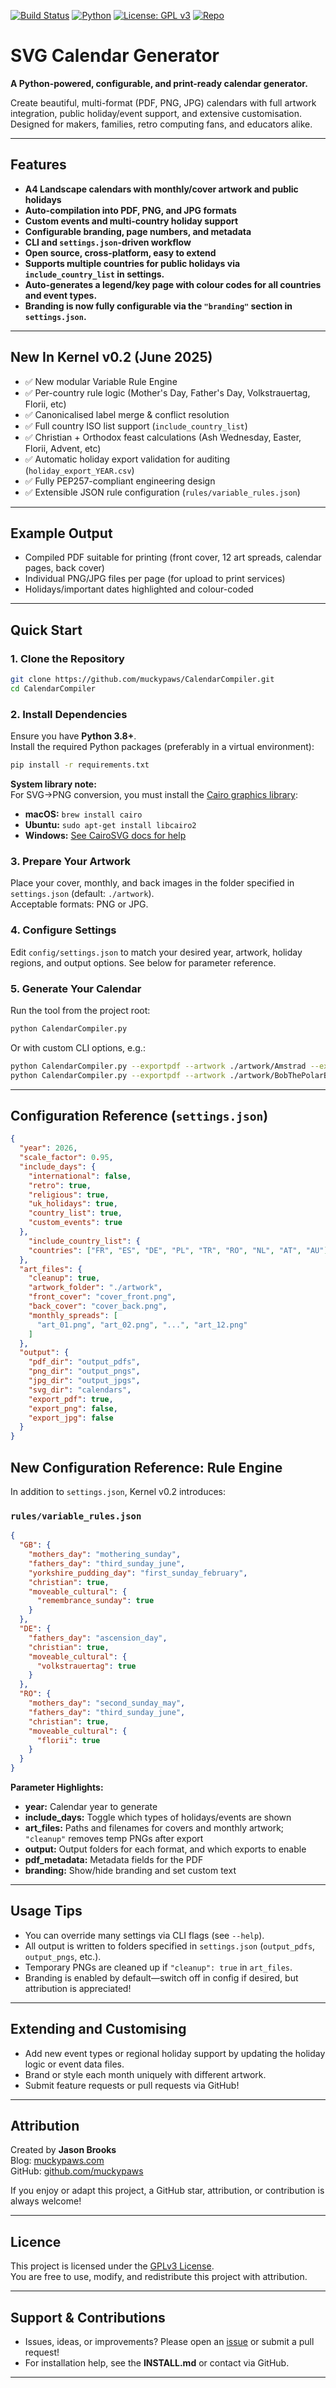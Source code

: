 [![Build Status](https://img.shields.io/github/workflow/status/muckypaws/CalendarCompiler/CI)](https://github.com/muckypaws/CalendarCompiler/actions)
[![Python](https://img.shields.io/badge/python-3.8%2B-blue.svg)](https://www.python.org/downloads/)
[![License: GPL v3](https://img.shields.io/badge/License-GPLv3-blue.svg)](https://www.gnu.org/licenses/gpl-3.0)
[![Repo](https://img.shields.io/badge/github-muckypaws%2FCalendarCompiler-blue?logo=github)](https://github.com/muckypaws/CalendarCompiler)
# SVG Calendar Generator

**A Python-powered, configurable, and print-ready calendar generator.**

Create beautiful, multi-format (PDF, PNG, JPG) calendars with full artwork integration, public holiday/event support, and extensive customisation. Designed for makers, families, retro computing fans, and educators alike.

---

## Features

- **A4 Landscape calendars with monthly/cover artwork and public holidays**
- **Auto-compilation into PDF, PNG, and JPG formats**
- **Custom events and multi-country holiday support**
- **Configurable branding, page numbers, and metadata**
- **CLI and `settings.json`-driven workflow**
- **Open source, cross-platform, easy to extend**
- **Supports multiple countries for public holidays via `include_country_list` in settings.**
- **Auto-generates a legend/key page with colour codes for all countries and event types.**
- **Branding is now fully configurable via the `"branding"` section in `settings.json`.**

---

## New In Kernel v0.2 (June 2025)

- ✅ New modular Variable Rule Engine
- ✅ Per-country rule logic (Mother's Day, Father's Day, Volkstrauertag, Florii, etc)
- ✅ Canonicalised label merge & conflict resolution
- ✅ Full country ISO list support (`include_country_list`)
- ✅ Christian + Orthodox feast calculations (Ash Wednesday, Easter, Florii, Advent, etc)
- ✅ Automatic holiday export validation for auditing (`holiday_export_YEAR.csv`)
- ✅ Fully PEP257-compliant engineering design
- ✅ Extensible JSON rule configuration (`rules/variable_rules.json`)

---

## Example Output

- Compiled PDF suitable for printing (front cover, 12 art spreads, calendar pages, back cover)
- Individual PNG/JPG files per page (for upload to print services)
- Holidays/important dates highlighted and colour-coded

---

## Quick Start

### 1. Clone the Repository

```bash
git clone https://github.com/muckypaws/CalendarCompiler.git
cd CalendarCompiler
```

### 2. Install Dependencies

Ensure you have **Python 3.8+**.  
Install the required Python packages (preferably in a virtual environment):

```bash
pip install -r requirements.txt
```

**System library note:**  
For SVG→PNG conversion, you must install the [Cairo graphics library](https://cairosvg.org/documentation/#installation):

- **macOS:** `brew install cairo`
- **Ubuntu:** `sudo apt-get install libcairo2`
- **Windows:** [See CairoSVG docs for help](https://cairosvg.org/documentation/#installation)

### 3. Prepare Your Artwork

Place your cover, monthly, and back images in the folder specified in `settings.json` (default: `./artwork`).  
Acceptable formats: PNG or JPG.

### 4. Configure Settings

Edit `config/settings.json` to match your desired year, artwork, holiday regions, and output options. See below for parameter reference.

### 5. Generate Your Calendar

Run the tool from the project root:

```bash
python CalendarCompiler.py
```

Or with custom CLI options, e.g.:

```bash
python CalendarCompiler.py --exportpdf --artwork ./artwork/Amstrad --exportto ./output_pdfs/Amstrad --cleanup
python CalendarCompiler.py --exportpdf --artwork ./artwork/BobThePolarBear --exportto ./output_pdfs/BobThePolarBear --cleanup
```

---

## Configuration Reference (`settings.json`)

```json
{
  "year": 2026,
  "scale_factor": 0.95,
  "include_days": {
    "international": false,
    "retro": true,
    "religious": true,
    "uk_holidays": true,
    "country_list": true,
    "custom_events": true
  },
    "include_country_list": {
    "countries": ["FR", "ES", "DE", "PL", "TR", "RO", "NL", "AT", "AU"]
  },
  "art_files": {
    "cleanup": true,
    "artwork_folder": "./artwork",
    "front_cover": "cover_front.png",
    "back_cover": "cover_back.png",
    "monthly_spreads": [
      "art_01.png", "art_02.png", "...", "art_12.png"
    ]
  },
  "output": {
    "pdf_dir": "output_pdfs",
    "png_dir": "output_pngs",
    "jpg_dir": "output_jpgs",
    "svg_dir": "calendars",
    "export_pdf": true,
    "export_png": false,
    "export_jpg": false
  }
}
```


## New Configuration Reference: Rule Engine

In addition to `settings.json`, Kernel v0.2 introduces:

### `rules/variable_rules.json`

```json
{
  "GB": {
    "mothers_day": "mothering_sunday",
    "fathers_day": "third_sunday_june",
    "yorkshire_pudding_day": "first_sunday_february",
    "christian": true,
    "moveable_cultural": {
      "remembrance_sunday": true
    }
  },
  "DE": {
    "fathers_day": "ascension_day",
    "christian": true,
    "moveable_cultural": {
      "volkstrauertag": true
    }
  },
  "RO": {
    "mothers_day": "second_sunday_may",
    "fathers_day": "third_sunday_june",
    "christian": true,
    "moveable_cultural": {
      "florii": true
    }
  }
}
```

**Parameter Highlights:**
- **year:** Calendar year to generate
- **include_days:** Toggle which types of holidays/events are shown
- **art_files:** Paths and filenames for covers and monthly artwork; `"cleanup"` removes temp PNGs after export
- **output:** Output folders for each format, and which exports to enable
- **pdf_metadata:** Metadata fields for the PDF
- **branding:** Show/hide branding and set custom text

---

## Usage Tips

- You can override many settings via CLI flags (see `--help`).
- All output is written to folders specified in `settings.json` (`output_pdfs`, `output_pngs`, etc.).
- Temporary PNGs are cleaned up if `"cleanup": true` in `art_files`.
- Branding is enabled by default—switch off in config if desired, but attribution is appreciated!

---

## Extending and Customising

- Add new event types or regional holiday support by updating the holiday logic or event data files.
- Brand or style each month uniquely with different artwork.
- Submit feature requests or pull requests via GitHub!

---

## Attribution

Created by **Jason Brooks**  
Blog: [muckypaws.com](https://muckypaws.com)  
GitHub: [github.com/muckypaws](https://github.com/muckypaws)

If you enjoy or adapt this project, a GitHub star, attribution, or contribution is always welcome!

---

## Licence

This project is licensed under the [GPLv3 License](LICENSE).  
You are free to use, modify, and redistribute this project with attribution.

---

## Support & Contributions

- Issues, ideas, or improvements? Please open an [issue](https://github.com/muckypaws/CalendarCompiler/issues) or submit a pull request!
- For installation help, see the **INSTALL.md** or contact via GitHub.

---
